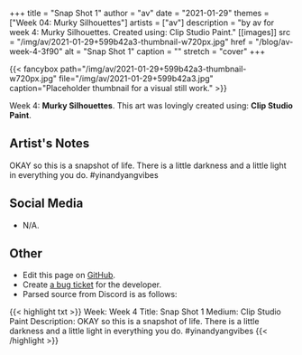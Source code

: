 +++
title =       "Snap Shot 1"
author =      "av"
date =        "2021-01-29"
themes =      ["Week 04: Murky Silhouettes"]
artists =     ["av"]
description = "by av for week 4: Murky Silhouettes. Created using: Clip Studio Paint."
[[images]]
      src = "/img/av/2021-01-29+599b42a3-thumbnail-w720px.jpg"
      href = "/blog/av-week-4-3f90"
      alt = "Snap Shot 1"
      caption = ""
      stretch = "cover"
+++

{{< fancybox path="/img/av/2021-01-29+599b42a3-thumbnail-w720px.jpg" file="/img/av/2021-01-29+599b42a3.jpg" caption="Placeholder thumbnail for a visual still work." >}}


Week 4: **Murky Silhouettes**. This art was lovingly created using: **Clip Studio Paint**.

## Artist's Notes

OKAY so this is a snapshot of life. There is a little darkness and a little light in everything you do. #yinandyangvibes

## Social Media

- N/A.

## Other

- Edit this page on [GitHub](https://github.com/teaminkling/web-refresh/edit/main/content/blog/av-week-4-3f90.md).
- Create [a bug ticket](https://github.com/teaminkling/web-refresh/issues/new?assignees=&labels=bug&template=problem-report.md&title=) for the developer.
- Parsed source from Discord is as follows:

{{< highlight txt >}}
Week: Week 4
Title: Snap Shot 1 
Medium: Clip Studio Paint
Description: 
OKAY so this is a snapshot of life. There is a little darkness and a little light in everything you do. #yinandyangvibes
{{< /highlight >}}